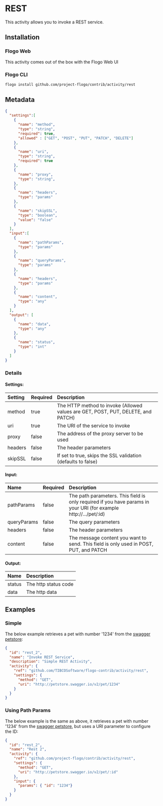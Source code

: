 <!--
title: REST
weight: 4618
-->

# REST
This activity allows you to invoke a REST service.

## Installation
### Flogo Web
This activity comes out of the box with the Flogo Web UI
### Flogo CLI
```bash
flogo install github.com/project-flogo/contrib/activity/rest
```

## Metadata
```json
{
  "settings":[
    {
      "name": "method",
      "type": "string",
      "required": true,
      "allowed" : ["GET", "POST", "PUT", "PATCH", "DELETE"]
    },
    {
      "name": "uri",
      "type": "string",
      "required": true
    },
    {
      "name": "proxy",
      "type": "string",
    },
    {
      "name": "headers",
      "type": "params"
    },
    {
      "name": "skipSSL",
      "type": "boolean",
      "value": "false"
    }
  ],
  "input":[
    {
      "name": "pathParams",
      "type": "params"
    },
    {
      "name": "queryParams",
      "type": "params"
    },
    {
      "name": "headers",
      "type": "params"
    },
    {
      "name": "content",
      "type": "any"
    }
  ],
  "output": [
    {
      "name": "data",
      "type": "any"
    },
    {
      "name": "status",
      "type": "int"
    }
  ]
}
```
### Details
#### Settings:
| Setting     | Required | Description |
|:------------|:---------|:------------|
| method      | true     | The HTTP method to invoke (Allowed values are GET, POST, PUT, DELETE, and PATCH) |         
| uri         | true     | The URI of the service to invoke |
| proxy       | false    | The address of the proxy server to be used |
| headers     | false    | The header parameters |
| skipSSL     | false    | If set to true, skips the SSL validation (defaults to false)

#### Input:
| Name     | Required | Description |
|:------------|:---------|:------------|
| pathParams  | false    | The path parameters. This field is only required if you have params in your URI (for example http://.../pet/:id) |
| queryParams | false    | The query parameters |
| headers     | false    | The header parameters |
| content     | false    | The message content you want to send. This field is only used in POST, PUT, and PATCH |

#### Output:
|Name   | Description |
|:--------|:------------|
| status  | The http status code
| data  | The http data


## Examples
### Simple
The below example retrieves a pet with number '1234' from the [swagger petstore](http://petstore.swagger.io):

```json
{
  "id": "rest_2",
  "name": "Invoke REST Service",
  "description": "Simple REST Activity",
  "activity": {
    "ref": "github.com/TIBCOSoftware/flogo-contrib/activity/rest",
    "settings": {
      "method": "GET",
      "uri": "http://petstore.swagger.io/v2/pet/1234"
    }
  }
}
```

### Using Path Params
The below example is the same as above, it retrieves a pet with number '1234' from the [swagger petstore](http://petstore.swagger.io), but uses a URI parameter to configure the ID:

```json
{
  "id": "rest_2",
  "name": "Rest 2",
  "activity": {
    "ref": "github.com/project-flogo/contrib/activity/rest",
    "settings": {
      "method": "GET",
      "uri": "http://petstore.swagger.io/v2/pet/:id"
    },
    "input": {
      "params": { "id": "1234"}
    }
  }
}
```